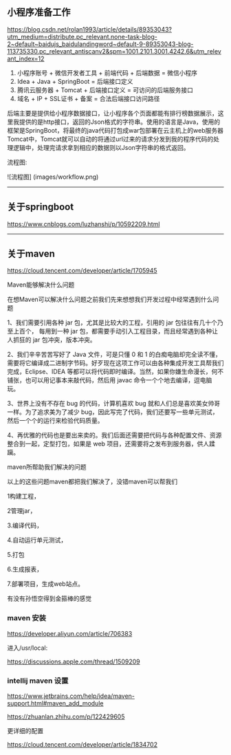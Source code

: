 ## 小程序准备工作

https://blog.csdn.net/rolan1993/article/details/89353043?utm_medium=distribute.pc_relevant.none-task-blog-2~default~baidujs_baidulandingword~default-9-89353043-blog-113735330.pc_relevant_antiscanv2&spm=1001.2101.3001.4242.6&utm_relevant_index=12

1) 小程序账号 + 微信开发者工具 + 前端代码 + 后端数据 = 微信小程序
2) Idea + Java + SpringBoot = 后端接口定义
3) 腾讯云服务器 + Tomcat + 后端接口定义 = 可访问的后端服务接口
4) 域名 + IP + SSL证书 + 备案 = 合法后端接口访问路径

后端主要是提供给小程序数据接口，让小程序各个页面都能有排行榜数据展示，这里我提供的是http接口，返回的Json格式的字符串。使用的语言是Java，使用的框架是SpringBoot，将最终的java代码打包成war包部署在云主机上的web服务器Tomcat中，Tomcat就可以自动的将通过url过来的请求分发到我的程序代码的处理逻辑中，处理完请求拿到相应的数据则以Json字符串的格式返回。

流程图:

![流程图] (images/workflow.png)

---

## 关于springboot

https://www.cnblogs.com/luzhanshi/p/10592209.html

---

## 关于maven

https://cloud.tencent.com/developer/article/1705945

Maven能够解决什么问题

在想Maven可以解决什么问题之前我们先来想想我们开发过程中经常遇到什么问题

 1、我们需要引用各种 jar 包，尤其是比较大的工程，引用的 jar 包往往有几十个乃至上百个， 每用到一种 jar 包，都需要手动引入工程目录，而且经常遇到各种让人抓狂的 jar 包冲突，版本冲突。

 2、我们辛辛苦苦写好了 Java 文件，可是只懂 0 和 1 的白痴电脑却完全读不懂，需要将它编译成二进制字节码。好歹现在这项工作可以由各种集成开发工具帮我们完成，Eclipse、IDEA 等都可以将代码即时编译。当然，如果你嫌生命漫长，何不铺张，也可以用记事本来敲代码，然后用 javac 命令一个个地去编译，逗电脑玩。

 3、世界上没有不存在 bug 的代码，计算机喜欢 bug 就和人们总是喜欢美女帅哥一样。为了追求美为了减少 bug，因此写完了代码，我们还要写一些单元测试，然后一个个的运行来检验代码质量。

 4、再优雅的代码也是要出来卖的。我们后面还需要把代码与各种配置文件、资源整合到一起，定型打包，如果是 web 项目，还需要将之发布到服务器，供人蹂躏。

 maven所帮助我们解决的问题

 以上的这些问题maven都把我们解决了，没错maven可以帮我们

 1构建工程，

 2管理jar，

 3.编译代码，

 4.自动运行单元测试，

 5.打包

 6.生成报表，

 7.部署项目，生成web站点。

 有没有孙悟空得到金箍棒的感觉

### maven 安装

https://developer.aliyun.com/article/706383

进入/usr/local:

https://discussions.apple.com/thread/1509209

### intellij maven 设置

https://www.jetbrains.com/help/idea/maven-support.html#maven_add_module

https://zhuanlan.zhihu.com/p/122429605

更详细的配置

https://cloud.tencent.com/developer/article/1834702


